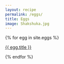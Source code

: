 ```yaml
---
layout: recipe
permalink: /eggs/
title: Eggs
image: Shakshuka.jpg
---
```


{% for egg in site.eggs %}
<p><a href="{{ site.baseurl }}{{ egg.url }}">{{ egg.title }}</a></p>
{% endfor %}